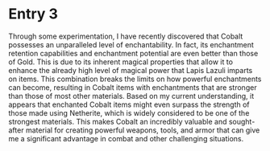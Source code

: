 # Entry 3
Through some experimentation, I have recently discovered that Cobalt possesses an unparalleled level of enchantability. In fact, its enchantment retention capabilities and enchantment potential are even better than those of Gold. This is due to its inherent magical properties that allow it to enhance the already high level of magical power that Lapis Lazuli imparts on items. This combination breaks the limits on how powerful enchantments can become, resulting in Cobalt items with enchantments that are stronger than those of most other materials. Based on my current understanding, it appears that enchanted Cobalt items might even surpass the strength of those made using Netherite, which is widely considered to be one of the strongest materials. This makes Cobalt an incredibly valuable and sought-after material for creating powerful weapons, tools, and armor that can give me a significant advantage in combat and other challenging situations.
